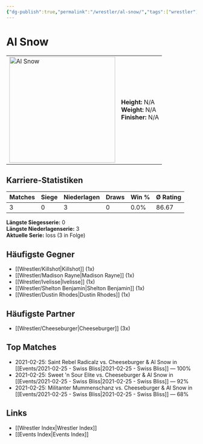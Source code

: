 ```yaml
---
{"dg-publish":true,"permalink":"/wrestler/al-snow/","tags":["wrestler"],"noteIcon":"","created":"2025-08-11T09:33:17.491+02:00"}
---
```



# Al Snow

<table>
<tr>
<td><img src="Al Snow.png" width="280" alt="Al Snow"></td>
<td>
<b>Height:</b> N/A<br>
<b>Weight:</b> N/A<br>
<b>Finisher:</b> N/A<br>
</td>
</tr>
</table>

## Karriere-Statistiken

| Matches | Siege | Niederlagen | Draws | Win % | Ø Rating |
|---------|-------|-------------|-------|-------|-----------|
| 3 | 0 | 3 | 0 | 0.0% | 86.67 |

**Längste Siegesserie:** 0<br>**Längste Niederlagenserie:** 3<br>**Aktuelle Serie:** loss (3 in Folge)


## Häufigste Gegner
- [[Wrestler/Killshot\|Killshot]] (1x)
- [[Wrestler/Madison Rayne\|Madison Rayne]] (1x)
- [[Wrestler/Ivelisse\|Ivelisse]] (1x)
- [[Wrestler/Shelton Benjamin\|Shelton Benjamin]] (1x)
- [[Wrestler/Dustin Rhodes\|Dustin Rhodes]] (1x)

## Häufigste Partner
- [[Wrestler/Cheeseburger\|Cheeseburger]] (3x)

## Top Matches
- 2021-02-25: Saint Rebel Radicalz vs. Cheeseburger & Al Snow in [[Events/2021-02-25 - Swiss Bliss\|2021-02-25 - Swiss Bliss]] — 100%
- 2021-02-25: Sweet 'n Sour Elite vs. Cheeseburger & Al Snow in [[Events/2021-02-25 - Swiss Bliss\|2021-02-25 - Swiss Bliss]] — 92%
- 2021-02-25: Militanter Mummenschanz vs. Cheeseburger & Al Snow in [[Events/2021-02-25 - Swiss Bliss\|2021-02-25 - Swiss Bliss]] — 68%

## Links
- [[Wrestler Index\|Wrestler Index]]
- [[Events Index\|Events Index]]
